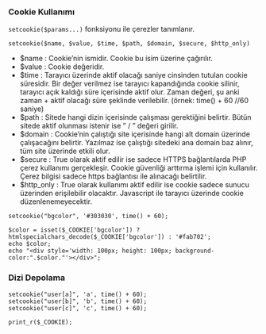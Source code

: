 ### Cookie Kullanımı

``setcookie($params...)`` fonksiyonu ile çerezler tanımlanır.

``setcookie($name, $value, $time, $path, $domain, $secure, $http_only)``

- $name : Cookie’nin ismidir. Cookie bu isim üzerine çağırılır.
- $value : Cookie değeridir.
- $time : Tarayıcı üzerinde aktif olacağı saniye cinsinden tutulan cookie süresidir. Bir değer verilmez ise tarayıcı kapandığında cookie silinir, tarayıcı açık kaldığı süre içerisinde aktif olur. Zaman değeri, şu anki zaman + aktif olacağı süre şeklinde verilebilir. (örnek: time() + 60 //60 saniye)
- $path : Sitede hangi dizin içerisinde çalışması gerektiğini belirtir. Bütün sitede aktif olunması istenir ise ” / ” değeri girilir.
- $domain : Cookie’nin çalıştığı site içerisinde hangi alt domain üzerinde çalışacağını belirtir. Yazılmaz ise çalıştığı sitedeki ana domain baz alınır, tüm site üzerinde etkili olur.
- $secure : True olarak aktif edilir ise sadece HTTPS bağlantılarda PHP çerez kullanımı gerçekleşir. Cookie güvenliği arttırma işlemi için kullanılır. Çerez bilgisi sadece https bağlantısı ile alınacağı belirtilir.
- $http_only : True olarak kullanımı aktif edilir ise cookie sadece sunucu üzerinden erişilebilir olacaktır. Javascript ile tarayıcı üzerinde cookie düzenlenemeyecektir.

```
setcookie("bgcolor", '#303030', time() + 60);

$color = isset($_COOKIE['bgcolor']) ? htmlspecialchars_decode($_COOKIE['bgcolor']) : '#fab702';
echo $color;
echo "<div style='width: 100px; height: 100px; background-color:".$color."'></div>";
```

### Dizi Depolama

```
setcookie("user[a]", 'a', time() + 60);
setcookie("user[b]", 'b', time() + 60);
setcookie("user[c]", 'c', time() + 60);

print_r($_COOKIE);
```
